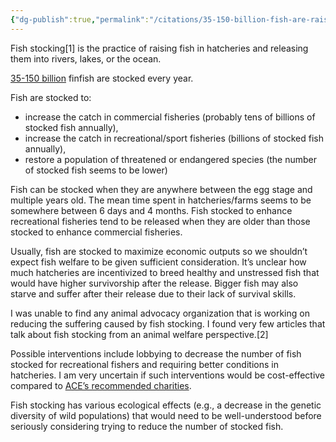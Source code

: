 ```yaml
---
{"dg-publish":true,"permalink":"/citations/35-150-billion-fish-are-raised-in-captivity-to-be-released-into-the-wild-every-year-rethink-priorities/","tags":["fish"],"created":"2025-10-23T11:47:36.221+01:00","updated":"2025-10-23T11:47:36.238+01:00"}
---
```


Fish stocking[1] is the practice of raising fish in hatcheries and releasing them into rivers, lakes, or the ocean.

[35-150 billion](https://www.getguesstimate.com/models/12854) finfish are stocked every year.

Fish are stocked to:

*   increase the catch in commercial fisheries (probably tens of billions of stocked fish annually),
*   increase the catch in recreational/sport fisheries (billions of stocked fish annually),
*   restore a population of threatened or endangered species (the number of stocked fish seems to be lower)

Fish can be stocked when they are anywhere between the egg stage and multiple years old. The mean time spent in hatcheries/farms seems to be somewhere between 6 days and 4 months. Fish stocked to enhance recreational fisheries tend to be released when they are older than those stocked to enhance commercial fisheries.

Usually, fish are stocked to maximize economic outputs so we shouldn’t expect fish welfare to be given sufficient consideration. It’s unclear how much hatcheries are incentivized to breed healthy and unstressed fish that would have higher survivorship after the release. Bigger fish may also starve and suffer after their release due to their lack of survival skills.

I was unable to find any animal advocacy organization that is working on reducing the suffering caused by fish stocking. I found very few articles that talk about fish stocking from an animal welfare perspective.[2]

Possible interventions include lobbying to decrease the number of fish stocked for recreational fishers and requiring better conditions in hatcheries. I am very uncertain if such interventions would be cost-effective compared to [ACE’s recommended charities](https://animalcharityevaluators.org/charity-reviews/all-charity-reviews/).

Fish stocking has various ecological effects (e.g., a decrease in the genetic diversity of wild populations) that would need to be well-understood before seriously considering trying to reduce the number of stocked fish.